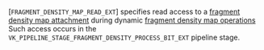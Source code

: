 [`FRAGMENT_DENSITY_MAP_READ_EXT`] specifies read access
to a [fragment density map
attachment](https://www.khronos.org/registry/vulkan/specs/1.3-extensions/html/vkspec.html#renderpass-fragmentdensitymapattachment) during dynamic [fragment density
map operations](https://www.khronos.org/registry/vulkan/specs/1.3-extensions/html/vkspec.html#fragmentdensitymapops) Such access occurs in the
`VK_PIPELINE_STAGE_FRAGMENT_DENSITY_PROCESS_BIT_EXT` pipeline stage.
